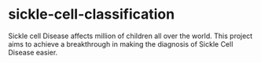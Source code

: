 # sickle-cell-classification
Sickle cell Disease affects million of children all over the world. This project aims to achieve a breakthrough in making the diagnosis of Sickle Cell Disease easier.
